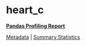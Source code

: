 # heart_c

[**Pandas Profiling Report**](https://epistasislab.github.io/penn-ml-benchmarks/profile/heart_c.html)

[Metadata](metadata.yaml) | [Summary Statistics](summary_stats.csv)


